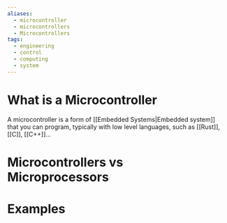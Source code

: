 ```yaml
---
aliases:
  - microcontroller
  - microcontrollers
  - Microcontrollers
tags:
  - engineering
  - control
  - computing
  - system
---
```

# What is a Microcontroller
A microcontroller is a form of [[Embedded Systems|Embedded system]] that you can program, typically with low level languages, such as [[Rust]], [[C]], [[C++]]...

# Microcontrollers vs Microprocessors

# Examples